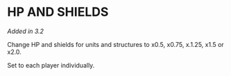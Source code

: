 # HP AND SHIELDS

*Added in 3.2*

Change HP and shields for units and structures to x0.5, x0.75, x.1.25, x1.5 or x2.0.

Set to each player individually.
